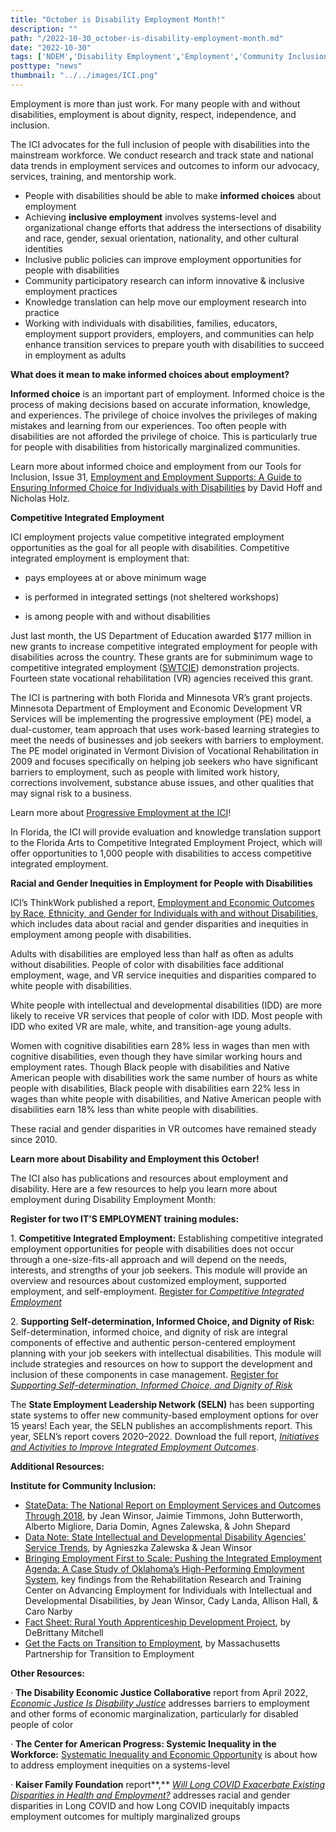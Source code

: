 ```yaml
---
title: "October is Disability Employment Month!"
description: ""
path: "/2022-10-30_october-is-disability-employment-month.md"
date: "2022-10-30"
tags: ['NDEM','Disability Employment','Employment','Community Inclusion']
posttype: "news"
thumbnail: "../../images/ICI.png"
---
```


Employment is more than just work. For many people with and without disabilities, employment is about dignity, respect, independence, and inclusion.

The ICI advocates for the full inclusion of people with disabilities into the mainstream workforce. We conduct research and track state and national data trends in employment services and outcomes to inform our advocacy, services, training, and mentorship work.

-   People with disabilities should be able to make **informed choices** about employment
-   Achieving **inclusive employment** involves systems-level and organizational change efforts that address the intersections of disability and race, gender, sexual orientation, nationality, and other cultural identities
-   Inclusive public policies can improve employment opportunities for people with disabilities
-   Community participatory research can inform innovative & inclusive employment practices
-   Knowledge translation can help move our employment research into practice
-   Working with individuals with disabilities, families, educators, employment support providers, employers, and communities can help enhance transition services to prepare youth with disabilities to succeed in employment as adults

**What does it mean to make informed choices about employment?**

**Informed choice** is an important part of employment. Informed choice is the process of making decisions based on accurate information, knowledge, and experiences. The privilege of choice involves the privileges of making mistakes and learning from our experiences. Too often people with disabilities are not afforded the privilege of choice. This is particularly true for people with disabilities from historically marginalized communities.

Learn more about informed choice and employment from our Tools for Inclusion, Issue 31, [Employment and Employment Supports: A Guide to Ensuring Informed Choice for Individuals with Disabilities](/pdf/TO31_F_R.pdf) by David Hoff and Nicholas Holz.

**Competitive Integrated Employment**

ICI employment projects value competitive integrated employment opportunities as the goal for all people with disabilities. Competitive integrated employment is employment that:

-   pays employees at or above minimum wage

-  is performed in integrated settings (not sheltered workshops)

-  is among people with and without disabilities

Just last month, the US Department of Education awarded $177 million in new grants to increase competitive integrated employment for people with disabilities across the country. These grants are for subminimum wage to competitive integrated employment ([SWTCIE](https://rsa.ed.gov/index.php/about/programs/disability-innovation-fund-subminimum-wage-to-competitive-integrated-employment)) demonstration projects. Fourteen state vocational rehabilitation (VR) agencies received this grant.

The ICI is partnering with both Florida and Minnesota VR’s grant projects. Minnesota Department of Employment and Economic Development VR Services will be implementing the progressive employment (PE) model, a dual-customer, team approach that uses work-based learning strategies to meet the needs of businesses and job seekers with barriers to employment. The PE model originated in Vermont Division of Vocational Rehabilitation in 2009 and focuses specifically on helping job seekers who have significant barriers to employment, such as people with limited work history, corrections involvement, substance abuse issues, and other qualities that may signal risk to a business.

Learn more about [Progressive Employment at the ICI](https://www.explorevr.org/progressive-employment)!

In Florida, the ICI will provide evaluation and knowledge translation support to the Florida Arts to Competitive Integrated Employment Project, which will offer opportunities to 1,000 people with disabilities to access competitive integrated employment.

**Racial and Gender Inequities in Employment for People with Disabilities**

ICI’s ThinkWork published a report, [Employment and Economic Outcomes by Race, Ethnicity, and Gender for Individuals with and without Disabilities](https://www.thinkwork.org/sites/default/files/files/trends_2017_F2b.pdf), which includes data about racial and gender disparities and inequities in employment among people with disabilities.

Adults with disabilities are employed less than half as often as adults without disabilities. People of color with disabilities face additional employment, wage, and VR service inequities and disparities compared to white people with disabilities.

White people with intellectual and developmental disabilities (IDD) are more likely to receive VR services that people of color with IDD. Most people with IDD who exited VR are male, white, and transition-age young adults.

Women with cognitive disabilities earn 28% less in wages than men with cognitive disabilities, even though they have similar working hours and employment rates. Though Black people with disabilities and Native American people with disabilities work the same number of hours as white people with disabilities, Black people with disabilities earn 22% less in wages than white people with disabilities, and Native American people with disabilities earn 18% less than white people with disabilities.

These racial and gender disparities in VR outcomes have remained steady since 2010.

**Learn more about Disability and Employment this October!**

The ICI also has publications and resources about employment and disability. Here are a few resources to help you learn more about employment during Disability Employment Month:

**Register for two IT’S EMPLOYMENT training modules:**

1\. **Competitive Integrated Employment:** Establishing competitive integrated employment opportunities for people with disabilities does not occur through a one-size-fits-all approach and will depend on the needs, interests, and strengths of your job seekers. This module will provide an overview and resources about customized employment, supported employment, and self-employment. [Register for _Competitive Integrated Employment_](https://elearning.communityinclusion.org/courses/its-employment-training-series-october-2022--september-2023)

2\. **Supporting Self-determination, Informed Choice, and Dignity of Risk:** Self-determination, informed choice, and dignity of risk are integral components of effective and authentic person-centered employment planning with your job seekers with intellectual disabilities. This module will include strategies and resources on how to support the development and inclusion of these components in case management. [Register for _Supporting Self-determination, Informed Choice, and Dignity of Risk_](https://elearning.communityinclusion.org/courses/its-employment-training-series-october-2022--september-2023)

The **State Employment Leadership Network (SELN)** has been supporting state systems to offer new community-based employment options for over 15 years! Each year, the SELN publishes an accomplishments report. This year, SELN’s report covers 2020–2022. Download the full report, [_Initiatives and Activities to Improve Integrated Employment Outcomes_](https://static.prod01.ue1.p.pcomm.net/umass/content/AR%202020-2022/AR_2020-2022mainreport.pdf).

**Additional Resources:**

**Institute for Community Inclusion:**

-   [StateData: The National Report on Employment Services and Outcomes Through 2018](https://www.thinkwork.org/sites/default/files/files/state_data_2021_F%5B3%5D.pdf), by Jean Winsor, Jaimie Timmons, John Butterworth, Alberto Migliore, Daria Domin, Agnes Zalewska, & John Shepard
-   [Data Note: State Intellectual and Developmental Disability Agencies’ Service Trends](https://scholarworks.umb.edu/cgi/viewcontent.cgi?article=1089&context=thinkwork), by Agnieszka Zalewska & Jean Winsor
-   [Bringing Employment First to Scale: Pushing the Integrated Employment Agenda: A Case Study of Oklahoma’s High-Performing Employment System](https://www.thinkwork.org/sites/default/files/files/OK%20RRTC%20brief%20ISSUE22_F.pdf), key findings from the Rehabilitation Research and Training Center on Advancing Employment for Individuals with Intellectual and Developmental Disabilities, by Jean Winsor, Cady Landa, Allison Hall, & Caro Narby
-   [Fact Sheet: Rural Youth Apprenticeship Development Project](https://www.explorevr.org/sites/explorevr.org/files/files/RYAD_fact%20sheet4%20(2).pdf), by DeBrittany Mitchell
-   [Get the Facts on Transition to Employment](https://employmentfirstma.org/files/getfacts_1_F.pdf), by Massachusetts Partnership for Transition to Employment

**Other Resources:**

· **The Disability Economic Justice Collaborative** report from April 2022, [_Economic Justice Is Disability Justice_](https://tcf.org/content/report/economic-justice-disability-justice/) addresses barriers to employment and other forms of economic marginalization, particularly for disabled people of color

· **The Center for American Progress: Systemic Inequality in the Workforce:** [Systematic Inequality and Economic Opportunity](https://www.americanprogress.org/issues/race/reports/2019/08/07/472910/systematic-inequality-economic-opportunity/) is about how to address employment inequities on a systems-level

· **Kaiser Family Foundation** report**,** [_Will Long COVID Exacerbate Existing Disparities in Health and Employment?_](https://www.kff.org/policy-watch/will-long-covid-exacerbate-existing-disparities-in-health-and-employment/) addresses racial and gender disparities in Long COVID and how Long COVID inequitably impacts employment outcomes for multiply marginalized groups
